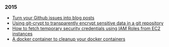 ### 2015

* [Turn your Github issues into blog posts](4-turn-your-github-issues-into-blog-posts.html)
* [Using git-crypt to transparently encrypt sensitive data in a git repository](3-using-git-crypt-to-transparently-encrypt-sensitive-data-in-a-git-repository.html)
* [How to fetch temporary security credentials using IAM Roles from EC2 instances](2-how-to-fetch-temporary-security-credentials-using-iam-roles-from-ec2-instances.html)
* [A docker container to cleanup your docker containers](1-a-docker-container-to-cleanup-your-docker-containers.html)
